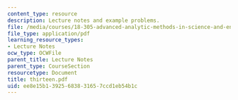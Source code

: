 ```yaml
---
content_type: resource
description: Lecture notes and example problems.
file: /media/courses/18-305-advanced-analytic-methods-in-science-and-engineering-fall-2004/ee8e15b13925683831657ccd1eb54b1c_thirteen.pdf
file_type: application/pdf
learning_resource_types:
- Lecture Notes
ocw_type: OCWFile
parent_title: Lecture Notes
parent_type: CourseSection
resourcetype: Document
title: thirteen.pdf
uid: ee8e15b1-3925-6838-3165-7ccd1eb54b1c
---
```

